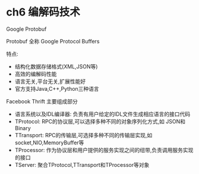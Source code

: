 # ch6  编解码技术

Google Protobuf

Protobuf 全称 Google Protocol Buffers 

特点:

* 结构化数据存储格式(XML,JSON等)
* 高效的编解码性能
* 语言无关,平台无关,扩展性能好
* 官方支持Java,C++,Python三种语言

Facebook Thrift 主要组成部分

* 语言系统以及IDL编译器: 负责有用户给定的IDL文件生成相应语言的接口代码
* TProtocol: RPC的协议层,可以选择多种不同的对象序列化方式,如 JSON和Binary
* TTransport: RPC的传输层,可选择多种不同的传输层实现,如socket,NIO,MemoryBuffer等
* TProcessor: 作为协议层和用户提供的服务实现之间的纽带,负责调用服务实现的接口
* TServer: 聚合TProtocol,TTransport和TProcessor等对象